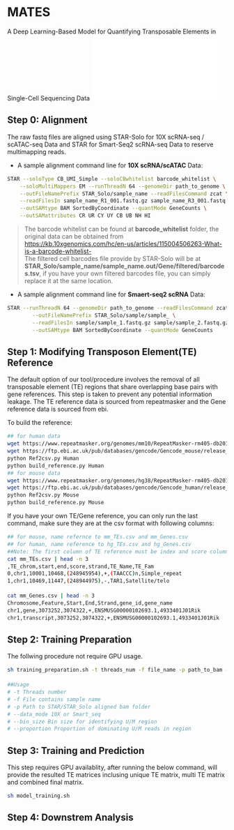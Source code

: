 # MATES
A Deep Learning-Based Model for Quantifying Transposable Elements in Single-Cell Sequencing Data
![Model_fig](/MATES/figures/Model-figure.pdf)
## Step 0: Alignment
The raw fastq files are aligned using STAR-Solo for 10X scRNA-seq / scATAC-seq Data and STAR for Smart-Seq2 scRNA-seq Data to reserve multimapping reads. 

- A sample alignment command line for **10X scRNA/scATAC** Data:
```sh
STAR --soloType CB_UMI_Simple --soloCBwhitelist barcode_whitelist \
	--soloMultiMappers EM --runThreadN 64 --genomeDir path_to_genome \
	--outFileNamePrefix STAR_Solo/sample_name --readFilesCommand zcat \
	--readFilesIn sample_name_R1_001.fastq.gz sample_name_R3_001.fastq.gz sample_name_R2_001.fastq.gz \
	--outSAMtype BAM SortedByCoordinate --quantMode GeneCounts \
	--outSAMattributes CR UR CY UY CB UB NH HI
```
> The barcode whitelist can be found at **barcode_whitelist** folder, the original data can be obtained from  https://kb.10xgenomics.com/hc/en-us/articles/115004506263-What-is-a-barcode-whitelist- \
> The filtered cell barcodes file provide by STAR-Solo will be at **STAR_Solo/sample_name/sample_name.out/Gene/filtered/barcodes.tsv**, if you have your own filtered barcodes file, you can simply replace it at the same location.

- A sample alignment command line for **Smaert-seq2 scRNA** Data:
```sh
STAR --runThreadN 64 --genomeDir path_to_genome --readFilesCommand zcat \
        --outFileNamePrefix STAR_Solo/sample/sample_ \
        --readFilesIn sample/sample_1.fastq.gz sample/sample_2.fastq.gz \
        --outSAMtype BAM SortedByCoordinate --quantMode GeneCounts
```
## Step 1: Modifying Transposon Element(TE) Reference
The default option of our tool/procedure involves the removal of all transposable element (TE) regions that share overlapping base pairs with gene references. This step is taken to prevent any potential information leakage. The TE reference data is sourced from repeatmasker and the Gene reference data is sourced from ebi.

To build the reference:
```sh
## for human data
wget https://www.repeatmasker.org/genomes/mm10/RepeatMasker-rm405-db20140131/mm10.fa.out.gz 
wget https://ftp.ebi.ac.uk/pub/databases/gencode/Gencode_mouse/release_M10/gencode.vM10.annotation.gtf.gz
python Ref2csv.py Human 
python build_reference.py Human 
## for mouse data
wget https://www.repeatmasker.org/genomes/hg38/RepeatMasker-rm405-db20140131/hg38.fa.out.gz
wget https://ftp.ebi.ac.uk/pub/databases/gencode/Gencode_human/release_40/gencode.v40.primary_assembly.annotation.gtf.gz
python Ref2csv.py Mouse 
python build_reference.py Mouse 
```
If you have your own TE/Gene reference, you can only run the last command, make sure they are at the csv format with following columns:
```sh
## for mouse, name refernce to mm_TEs.csv and mm_Genes.csv
## for human, name reference to hg_TEs.csv and hg_Genes.csv
##Note: The first column of TE reference must be index and score column is optional.
cat mm_TEs.csv | head -n 3
,TE_chrom,start,end,score,strand,TE_Name,TE_Fam
0,chr1,10001,10468,(248945954),+,(TAACCC)n,Simple_repeat
1,chr1,10469,11447,(248944975),-,TAR1,Satellite/telo

cat mm_Genes.csv | head -n 3
Chromosome,Feature,Start,End,Strand,gene_id,gene_name
chr1,gene,3073252,3074322,+,ENSMUSG00000102693.1,4933401J01Rik
chr1,transcript,3073252,3074322,+,ENSMUSG00000102693.1,4933401J01Rik
```

## Step 2: Training Preparation
The follwing procedure not require GPU usage.
```sh
sh training_preparation.sh -t threads_num -f file_name -p path_to_bam --data_mode data_mode --bin_size bin_size --proportion proportion

##Usage
# -t Threads number
# -f File contains sample name
# -p Path to STAR/STAR_Solo aligned bam folder
# --data_mode 10X or Smart_seq
# --bin_size Bin size for identifying U/M region
# --proportion Proportion of dominating U/M reads in region
```

## Step 3: Training and Prediction
This step requires GPU availablity, after running the below command, will provide the resulted TE matrices inclusing unique TE matrix, multi TE matrix and combined final matrix.
``` sh
sh model_training.sh
```

## Step 4: Downstrem Analysis


